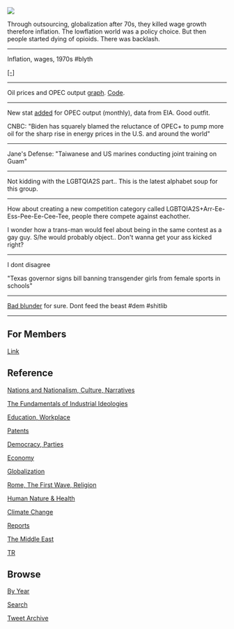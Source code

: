 <img src="https://drive.google.com/uc?export=view&id=1B2wf9R7AMH1d7Vw6e2mucLbIQ5NSjir7"/>

Through outsourcing, globalization after 70s, they killed wage growth
therefore inflation. The lowflation world was a policy choice. But
then people started dying of opioids. There was backlash.

---

Inflation, wages, 1970s \#blyth

[[-]](https://youtu.be/8rxrjhWTdv8)

---

Oil prices and OPEC output [graph](tweets/2021/opec-price.png). [Code](util.py).

---

New stat [added](2019/05/stats.md#opec) for OPEC output (monthly),
data from EIA. Good outfit.

CNBC: "Biden has squarely blamed the reluctance of OPEC+ to pump more
oil for the sharp rise in energy prices in the U.S. and around the
world"

---

Jane's Defense: "Taiwanese and US marines conducting joint training on Guam"

---

Not kidding with the LGBTQIA2S part.. This is the latest alphabet soup
for this group.

---

How about creating a new competition category called LGBTQIA2S+Arr-Ee-Ess-Pee-Ee-Cee-Tee,
people there compete against eachother.

I wonder how a trans-man would feel about being in the same contest as
a gay guy. S/he would probably object.. Don't wanna get your ass kicked
right?

---

I dont disagree

"Texas governor signs bill banning transgender girls from female sports in schools"

---

[Bad blunder](https://youtu.be/H4GSp_gEojs?t=869) for sure. Dont feed the beast \#dem \#shitlib

---

## For Members

[Link](https://thirdwave-members.herokuapp.com)

## Reference

[Nations and Nationalism, Culture, Narratives](/2013/02/nations-and-nationalism.md)

[The Fundamentals of Industrial Ideologies](/2011/04/fundamentals-of-industrial-ideologies.md)

[Education, Workplace](2017/09/education-workplace.md)

[Patents](/2018/09/patents.md)

[Democracy, Parties](/2016/11/democracy.md)

[Economy](/2018/05/economy.md)

[Globalization](/2018/09/globalization.md)

[Rome, The First Wave, Religion](/2017/12/rome.md)

[Human Nature & Health](/2020/07/human-nature.md)

[Climate Change](/2018/12/climate.md)

[Reports](/2019/05/reports.md)

[The Middle East](/2019/07/middleeast.md)

[TR](../tr)

## Browse

[By Year](years.md)

[Search](search.html)

[Tweet Archive](/tweets/README.md)


